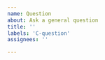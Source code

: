 ```yaml
---
name: Question
about: Ask a general question
title: ''
labels: 'C-question'
assignees: ''

---
```


<!-- A clear and concise question. -->

